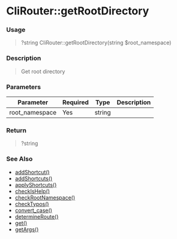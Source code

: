 
# CliRouter::getRootDirectory 

### Usage

> ?string CliRouter::getRootDirectory(string $root_namespace)

### Description

> Get root directory

### Parameters

Parameter | Required | Type | Description
------------- |------------- |------------- |------------- 
root_namespace | Yes | string |

### Return
> ?string 
### See Also

* [addShortcut()](addshortcut.md)
* [addShortcuts()](addshortcuts.md)
* [applyShortcuts()](applyshortcuts.md)
* [checkIsHelp()](checkishelp.md)
* [checkRootNamespace()](checkrootnamespace.md)
* [checkTypos()](checktypos.md)
* [convert_case()](convert_case.md)
* [determineRoute()](determineroute.md)
* [get()](get.md)
* [getArgs()](getargs.md)


